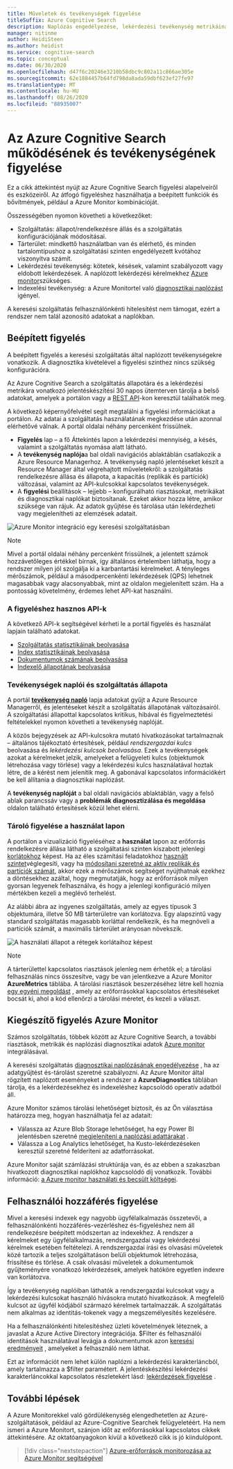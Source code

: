 ```yaml
---
title: Műveletek és tevékenységek figyelése
titleSuffix: Azure Cognitive Search
description: Naplózás engedélyezése, lekérdezési tevékenység metrikáinak beolvasása, erőforrás-használat és egyéb rendszeradatok Azure Cognitive Search szolgáltatásból.
manager: nitinme
author: HeidiSteen
ms.author: heidist
ms.service: cognitive-search
ms.topic: conceptual
ms.date: 06/30/2020
ms.openlocfilehash: d47f6c20246e3210b58dbc9c802a11c866ae305e
ms.sourcegitcommit: 62e1884457b64fd798da8ada59dbf623ef27fe97
ms.translationtype: MT
ms.contentlocale: hu-HU
ms.lasthandoff: 08/26/2020
ms.locfileid: "88935007"
---
```

# <a name="monitor-operations-and-activity-of-azure-cognitive-search"></a>Az Azure Cognitive Search működésének és tevékenységének figyelése

Ez a cikk áttekintést nyújt az Azure Cognitive Search figyelési alapelveiről és eszközeiről. Az átfogó figyeléshez használhatja a beépített funkciók és bővítmények, például a Azure Monitor kombinációját.

Összességében nyomon követheti a következőket:

* Szolgáltatás: állapot/rendelkezésre állás és a szolgáltatás konfigurációjának módosításai.
* Tárterület: mindkettő használatban van és elérhető, és minden tartalomtípushoz a szolgáltatási szinten engedélyezett kvótához viszonyítva számít.
* Lekérdezési tevékenység: kötetek, késések, valamint szabályozott vagy eldobott lekérdezések. A naplózott lekérdezési kérelmekhez [Azure monitor](#add-azure-monitor)szükséges.
* Indexelési tevékenység: a Azure Monitortel való [diagnosztikai naplózást](#add-azure-monitor) igényel.

A keresési szolgáltatás felhasználónkénti hitelesítést nem támogat, ezért a rendszer nem talál azonosító adatokat a naplókban.

## <a name="built-in-monitoring"></a>Beépített figyelés

A beépített figyelés a keresési szolgáltatás által naplózott tevékenységekre vonatkozik. A diagnosztika kivételével a figyelési szinthez nincs szükség konfigurációra.

Az Azure Cognitive Search a szolgáltatás állapotára és a lekérdezési metrikára vonatkozó jelentéskészítési 30 napos ütemterven tárolja a belső adatokat, amelyek a portálon vagy a [REST API](#monitoring-apis)-kon keresztül találhatók meg.

A következő képernyőfelvétel segít megtalálni a figyelési információkat a portálon. Az adatai a szolgáltatás használatának megkezdése után azonnal elérhetővé válnak. A portál oldalai néhány percenként frissülnek.

* **Figyelés** lap – a fő Áttekintés lapon a lekérdezési mennyiség, a késés, valamint a szolgáltatás nyomása alatt látható.
* A **tevékenység naplója**a bal oldali navigációs ablaktáblán csatlakozik a Azure Resource Managerhoz. A tevékenység napló jelentéseket készít a Resource Manager által végrehajtott műveletekről: a szolgáltatás rendelkezésre állása és állapota, a kapacitás (replikák és partíciók) változásai, valamint az API-kulcsokkal kapcsolatos tevékenységek.
* A **figyelési** beállítások – lejjebb – konfigurálható riasztásokat, metrikákat és diagnosztikai naplókat biztosítanak. Ezeket akkor hozza létre, amikor szüksége van rájuk. Az adatok gyűjtése és tárolása után lekérdezheti vagy megjelenítheti az elemzések adatait.

![Azure Monitor integráció egy keresési szolgáltatásban](./media/search-monitor-usage/azure-monitor-search.png
 "Azure Monitor integráció egy keresési szolgáltatásban")

> [!NOTE]
> Mivel a portál oldalai néhány percenként frissülnek, a jelentett számok hozzávetőleges értékkel bírnak, így általános értelemben láthatja, hogy a rendszer milyen jól szolgálja ki a karbantartási kérelmeket. A tényleges mérőszámok, például a másodpercenkénti lekérdezések (QPS) lehetnek magasabbak vagy alacsonyabbak, mint az oldalon megjelenített szám. Ha a pontosság követelmény, érdemes lehet API-kat használni.

<a name="monitoring-apis"> </a>

### <a name="apis-useful-for-monitoring"></a>A figyeléshez hasznos API-k

A következő API-k segítségével kérheti le a portál figyelés és használat lapjain található adatokat.

* [Szolgáltatás statisztikáinak beolvasása](/rest/api/searchservice/get-service-statistics)
* [Index statisztikáinak beolvasása](/rest/api/searchservice/get-index-statistics)
* [Dokumentumok számának beolvasása](/rest/api/searchservice/count-documents)
* [Indexelő állapotának beolvasása](/rest/api/searchservice/get-indexer-status)

### <a name="activity-logs-and-service-health"></a>Tevékenységek naplói és szolgáltatás állapota

A portál [**tevékenység napló**](../azure-monitor/platform/activity-log.md#view-the-activity-log) lapja adatokat gyűjt a Azure Resource Managerről, és jelentéseket készít a szolgáltatás állapotának változásairól. A szolgáltatási állapottal kapcsolatos kritikus, hibával és figyelmeztetési feltételekkel nyomon követheti a tevékenység naplóját.

A közös bejegyzések az API-kulcsokra mutató hivatkozásokat tartalmaznak – általános tájékoztató értesítések, például *rendszergazdai kulcs* beolvasása és *lekérdezési kulcsok beolvasása*. Ezek a tevékenységek azokat a kérelmeket jelzik, amelyeket a felügyeleti kulcs (objektumok létrehozása vagy törlése) vagy a lekérdezési kulcs használatával hoztak létre, de a kérést nem jelenítik meg. A gabonával kapcsolatos információkért be kell állítania a diagnosztikai naplózást.

A **tevékenység naplóját** a bal oldali navigációs ablaktáblán, vagy a felső ablak parancssáv vagy a **problémák diagnosztizálása és megoldása** oldalon található értesítések közül lehet elérni.

### <a name="monitor-storage-in-the-usage-tab"></a>Tároló figyelése a használat lapon

A portálon a vizualizáció figyeléséhez a **használat** lapon az erőforrás rendelkezésre állása látható a szolgáltatási szinten kiszabott jelenlegi [korlátokhoz](search-limits-quotas-capacity.md) képest. Ha az éles számítási feladatokhoz [használt szintet](search-sku-tier.md)véglegesíti, vagy ha [módosítani szeretné az aktív replikák és partíciók számát](search-capacity-planning.md), akkor ezek a mérőszámok segítséget nyújthatnak ezekhez a döntésekhez azáltal, hogy megmutatják, hogy az erőforrások milyen gyorsan legyenek felhasználva, és hogy a jelenlegi konfiguráció milyen mértékben kezeli a meglévő terhelést.

Az alábbi ábra az ingyenes szolgáltatás, amely az egyes típusok 3 objektumára, illetve 50 MB tárterületre van korlátozva. Egy alapszintű vagy standard szolgáltatás magasabb korláttal rendelkezik, és ha megnöveli a partíciók számát, a maximális tárterület arányosan növekszik.

![A használati állapot a rétegek korlátaihoz képest](./media/search-monitor-usage/usage-tab.png
 "A használati állapot a rétegek korlátaihoz képest")

> [!NOTE]
> A tárterülettel kapcsolatos riasztások jelenleg nem érhetők el; a tárolási felhasználás nincs összesítve, vagy be van jelentkezve a Azure Monitor **AzureMetrics** táblába. A tárolási riasztások beszerzéséhez létre kell hoznia [egy egyéni megoldást](../azure-monitor/insights/solutions.md) , amely az erőforrásokkal kapcsolatos értesítéseket bocsát ki, ahol a kód ellenőrzi a tárolási méretet, és kezeli a választ.

<a name="add-azure-monitor"></a>

## <a name="add-on-monitoring-with-azure-monitor"></a>Kiegészítő figyelés Azure Monitor

Számos szolgáltatás, többek között az Azure Cognitive Search, a további riasztások, metrikák és naplózási diagnosztikai adatok [Azure monitor](../azure-monitor/index.yml) integrálásával. 

A keresési szolgáltatás [diagnosztikai naplózásának engedélyezése](search-monitor-logs.md) , ha az adatgyűjtést és-tárolást szeretné szabályozni. Az Azure Monitor által rögzített naplózott eseményeket a rendszer a **AzureDiagnostics** táblában tárolja, és a lekérdezésekhez és indexeléshez kapcsolódó operatív adatból áll.

Azure Monitor számos tárolási lehetőséget biztosít, és az Ön választása határozza meg, hogyan használhatja fel az adatait:

* Válassza az Azure Blob Storage lehetőséget, ha egy Power BI jelentésben szeretné [megjeleníteni a naplózási adattárakat](search-monitor-logs-powerbi.md) .
* Válassza a Log Analytics lehetőséget, ha Kusto-lekérdezéseken keresztül szeretné felderíteni az adatforrásokat.

Azure Monitor saját számlázási struktúrája van, és az ebben a szakaszban hivatkozott diagnosztikai naplókhoz kapcsolódó díj vonatkozik. További információ: [a Azure monitor használati és becsült költségei](../azure-monitor/platform/usage-estimated-costs.md).

## <a name="monitor-user-access"></a>Felhasználói hozzáférés figyelése

Mivel a keresési indexek egy nagyobb ügyfélalkalmazás összetevői, a felhasználónkénti hozzáférés-vezérléshez és-figyeléshez nem áll rendelkezésre beépített módszertan az indexekhez. A rendszer a kérelmeket egy ügyfélalkalmazás, rendszergazdai vagy lekérdezési kérelmek esetében feltételezi. A rendszergazdai írási és olvasási műveletek közé tartozik a teljes szolgáltatáson belüli objektumok létrehozása, frissítése és törlése. A csak olvasási műveletek a dokumentumok gyűjteményére vonatkozó lekérdezések, amelyek hatóköre egyetlen indexre van korlátozva. 

Így a tevékenység naplóiban láthatók a rendszergazdai kulcsokat vagy a lekérdezési kulcsokat használó hívásokra mutató hivatkozások. A megfelelő kulcsot az ügyfél kódjából származó kérelmek tartalmazzák. A szolgáltatás nem alkalmas az identitás-tokenek vagy a megszemélyesítés kezelésére.

Ha a felhasználónkénti hitelesítéshez üzleti követelmények léteznek, a javaslat a Azure Active Directory integrációja. $Filter és felhasználói identitások használatával levágja a dokumentumok azon [keresési eredményeit](search-security-trimming-for-azure-search-with-aad.md) , amelyeket a felhasználó nem láthat. 

Ezt az információt nem lehet külön naplózni a lekérdezési karakterláncból, amely tartalmazza a $filter paramétert. A jelentéskészítési lekérdezési karakterláncokkal kapcsolatos részletekért lásd: [lekérdezések figyelése](search-monitor-queries.md) .

## <a name="next-steps"></a>További lépések

A Azure Monitorekkel való gördülékenység elengedhetetlen az Azure-szolgáltatások, például az Azure-Cognitive Searchek felügyeletéért. Ha nem ismeri a Azure Monitort, szánjon időt az erőforrásokkal kapcsolatos cikkek áttekintésére. Az oktatóanyagokon kívül a következő cikk is jó kiindulópont.

> [!div class="nextstepaction"]
> [Azure-erőforrások monitorozása az Azure Monitor segítségével](../azure-monitor/insights/monitor-azure-resource.md)